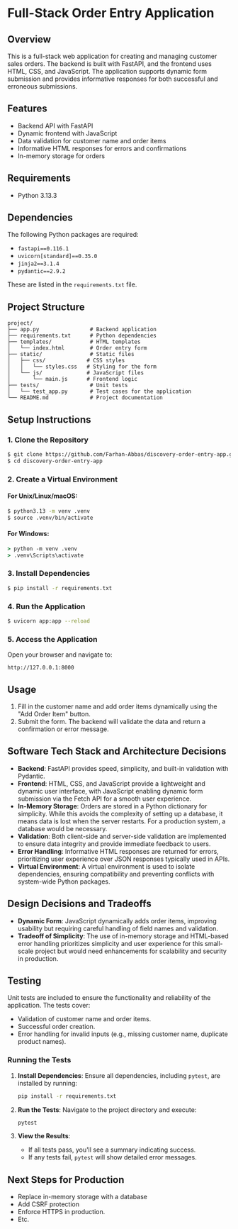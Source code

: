 # Full-Stack Order Entry Application

## Overview
This is a full-stack web application for creating and managing customer sales orders. The backend is built with FastAPI, and the frontend uses HTML, CSS, and JavaScript. The application supports dynamic form submission and provides informative responses for both successful and erroneous submissions.

## Features
- Backend API with FastAPI
- Dynamic frontend with JavaScript
- Data validation for customer name and order items
- Informative HTML responses for errors and confirmations
- In-memory storage for orders

## Requirements
- Python 3.13.3

## Dependencies
The following Python packages are required:
- `fastapi==0.116.1`
- `uvicorn[standard]==0.35.0`
- `jinja2==3.1.4`
- `pydantic==2.9.2`

These are listed in the `requirements.txt` file.

## Project Structure
```
project/
├── app.py                # Backend application
├── requirements.txt      # Python dependencies
├── templates/            # HTML templates
│   └── index.html        # Order entry form
├── static/               # Static files
│   ├── css/             # CSS styles
│   │   └── styles.css   # Styling for the form
│   └── js/              # JavaScript files
│       └── main.js      # Frontend logic
├── tests/                # Unit tests
│   └── test_app.py       # Test cases for the application
└── README.md             # Project documentation
```

## Setup Instructions

### 1. Clone the Repository
```bash
$ git clone https://github.com/Farhan-Abbas/discovery-order-entry-app.git
$ cd discovery-order-entry-app
```

### 2. Create a Virtual Environment
#### For Unix/Linux/macOS:
```bash
$ python3.13 -m venv .venv
$ source .venv/bin/activate
```
#### For Windows:
```cmd
> python -m venv .venv
> .venv\Scripts\activate
```

### 3. Install Dependencies
```bash
$ pip install -r requirements.txt
```

### 4. Run the Application
```bash
$ uvicorn app:app --reload
```

### 5. Access the Application
Open your browser and navigate to:
```
http://127.0.0.1:8000
```

## Usage
1. Fill in the customer name and add order items dynamically using the "Add Order Item" button.
2. Submit the form. The backend will validate the data and return a confirmation or error message.

## Software Tech Stack and Architecture Decisions
- **Backend**: FastAPI provides speed, simplicity, and built-in validation with Pydantic.
- **Frontend**: HTML, CSS, and JavaScript provide a lightweight and dynamic user interface, with JavaScript enabling dynamic form submission via the Fetch API for a smooth user experience.
- **In-Memory Storage**: Orders are stored in a Python dictionary for simplicity. While this avoids the complexity of setting up a database, it means data is lost when the server restarts. For a production system, a database would be necessary.
- **Validation**: Both client-side and server-side validation are implemented to ensure data integrity and provide immediate feedback to users.
- **Error Handling**: Informative HTML responses are returned for errors, prioritizing user experience over JSON responses typically used in APIs.
- **Virtual Environment**: A virtual environment is used to isolate dependencies, ensuring compatibility and preventing conflicts with system-wide Python packages.

## Design Decisions and Tradeoffs
- **Dynamic Form**: JavaScript dynamically adds order items, improving usability but requiring careful handling of field names and validation.
- **Tradeoff of Simplicity**: The use of in-memory storage and HTML-based error handling prioritizes simplicity and user experience for this small-scale project but would need enhancements for scalability and security in production.


## Testing

Unit tests are included to ensure the functionality and reliability of the application. The tests cover:
- Validation of customer name and order items.
- Successful order creation.
- Error handling for invalid inputs (e.g., missing customer name, duplicate product names).

### Running the Tests

1. **Install Dependencies**:
   Ensure all dependencies, including `pytest`, are installed by running:
   ```bash
   pip install -r requirements.txt
   ```

2. **Run the Tests**:
   Navigate to the project directory and execute:
   ```bash
   pytest
   ```

3. **View the Results**:
   - If all tests pass, you'll see a summary indicating success.
   - If any tests fail, `pytest` will show detailed error messages.

## Next Steps for Production
- Replace in-memory storage with a database
- Add CSRF protection
- Enforce HTTPS in production.
- Etc.